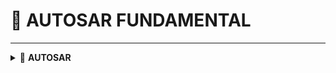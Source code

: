 <a name="top"></a>
# 📖 AUTOSAR FUNDAMENTAL
----
<details>
<summary>🔖 <b>AUTOSAR</b></summary>

### 📑 I. Giới thiệu:

- AUTOSAR (Automotive Open System Architecture) là một kiến trúc phân lớp dùng để tiêu chuẩn hóa các hệ thống nhúng trong ô tô.
- Ưu điểm:
  - Khả năng tái sử dụng phần mềm cao với các dự án khác nhau.
  - Dễ dàng thay đổi để tương thích với các dòng MCU khác nhau.
  - Trừu tượng: tách biệt phần mềm và phần cứng để phát triển linh hoạt.
  - Dễ quản lý và bảo trì phần mềm.
- Có 2 loại:
  - Classic AUTOSAR.
  - Adaptive AUTOSAR.

### 📑 II. Classic AUTOSAR:

- Cấu trúc kiến trúc gồm có 3 lớp chính:

1. Application Layer:
   - Là lớp trên cùng, chứa các SWC (Software Components) - các khối phần mềm trong hệ thống, mỗi SWC đại diện cho mỗi chức năng cụ thể trong hệ thống.
   - Các SWC độc lập và có thể giao tiếp với nhau và các thành phần khác thông qua RTE.
   - Chỉ tập trung xử lý logic, không liên quan đến phần cứng.
2. Runtime Environment (RTE):
   - Là lớp trung gian, đảm nhiệm việc giao tiếp giữa các SWC và giữa các SWC với các BSW.
3. Basic Software (BSW):
   - Chia thành 3 lớp chính:
     - Services: Cung cấp các dịch vụ hệ thống, tiện ích và quản lý cần thiết để hỗ trợ các lóp phần mềm ứng dụng và BSW khác.
     - ECU Abstraction Layer (EAL): Là lớp trừu tượng hóa tất cả các thiết bị ngoại vi và phần cứng cụ thể của ECU như là các cảm biến mà ECU sử dụng.
     - Microcontroller abstraction Layer (MCAL): Là lớp trừu tượng giao tiếp trực tiếp với phần cứng như GPIO, ADC, PWM, ...

> ![image](https://github.com/user-attachments/assets/f9bdfe16-321e-47e7-8413-71f96cc3dfcc)




[🔼 _UP_](#top)

</details>

